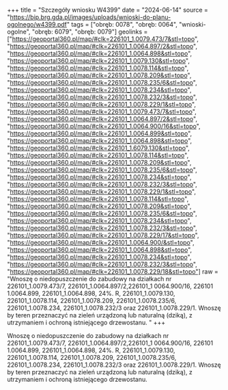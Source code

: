 +++
title = "Szczegóły wniosku W4399"
date = "2024-06-14"
source = "https://bip.brg.gda.pl/images/uploads/wnioski-do-planu-ogolnego/w4399.pdf"
tags = ["obręb: 0078", "obręb: 0064", "wnioski-ogolne", "obręb: 6079", "obręb: 0079"]
geolinks = ["https://geoportal360.pl/map/#clk=226101_1.0079.473/7&stl=topo", "https://geoportal360.pl/map/#clk=226101_1.0064.897/2&stl=topo", "https://geoportal360.pl/map/#clk=226101_1.0064.898&stl=topo", "https://geoportal360.pl/map/#clk=226101_1.0079.130&stl=topo", "https://geoportal360.pl/map/#clk=226101_1.0078.114&stl=topo", "https://geoportal360.pl/map/#clk=226101_1.0078.209&stl=topo", "https://geoportal360.pl/map/#clk=226101_1.0078.235/6&stl=topo", "https://geoportal360.pl/map/#clk=226101_1.0078.234&stl=topo", "https://geoportal360.pl/map/#clk=226101_1.0078.232/3&stl=topo", "https://geoportal360.pl/map/#clk=226101_1.0078.229/1&stl=topo", "https://geoportal360.pl/map/#clk=226101_1.0079.473/7&stl=topo", "https://geoportal360.pl/map/#clk=226101_1.0064.897/2&stl=topo", "https://geoportal360.pl/map/#clk=226101_1.0064.900/16&stl=topo", "https://geoportal360.pl/map/#clk=226101_1.0064.899&stl=topo", "https://geoportal360.pl/map/#clk=226101_1.0064.898&stl=topo", "https://geoportal360.pl/map/#clk=226101_1.6079.130&stl=topo", "https://geoportal360.pl/map/#clk=226101_1.0078.114&stl=topo", "https://geoportal360.pl/map/#clk=226101_1.0078.209&stl=topo", "https://geoportal360.pl/map/#clk=226101_1.0078.235/6&stl=topo", "https://geoportal360.pl/map/#clk=226101_1.0078.234&stl=topo", "https://geoportal360.pl/map/#clk=226101_1.0078.232/3&stl=topo", "https://geoportal360.pl/map/#clk=226101_1.0078.229/1&stl=topo", "https://geoportal360.pl/map/#clk=226101_1.0078.114&stl=topo", "https://geoportal360.pl/map/#clk=226101_1.0078.209&stl=topo", "https://geoportal360.pl/map/#clk=226101_1.0078.235/6&stl=topo", "https://geoportal360.pl/map/#clk=226101_1.0078.234&stl=topo", "https://geoportal360.pl/map/#clk=226101_1.0078.232/3&stl=topo", "https://geoportal360.pl/map/#clk=226101_1.0078.229/17&stl=topo", "https://geoportal360.pl/map/#clk=226101_1.0064.900/&stl=topo", "https://geoportal360.pl/map/#clk=226101_1.0064.898&stl=topo", "https://geoportal360.pl/map/#clk=226101_1.0078.234&stl=topo", "https://geoportal360.pl/map/#clk=226101_1.0078.232/3&stl=topo", "https://geoportal360.pl/map/#clk=226101_1.0078.229/18&stl=topo"]
raw = "Wnoszę o niedopuszczenie do zabudowy na działkach nr 226101_1.0079.473/7, 226101_1.0064.897/2,226101_1 0064.900/16, 226101 1.0064.899, 226101_1.0064.898, 24%. R, 226101_1.0079.130, 226101_1.0078.114, 226101_1.0078.209, 226101_1.0078.235/6, 226101_1.0078.234, 226101_1.0078.232/3 oraz 226101_1.0078.229/1. Wnoszę by teren przeznaczyć na zieleń urządzoną lub naturalną (dziką), z utrzymaniem i ochroną istniejącego drzewostanu. "
+++

Wnoszę o niedopuszczenie do zabudowy na działkach nr 226101_1.0079.473/7,
226101_1.0064.897/2,226101_1 0064.900/16, 226101 1.0064.899, 226101_1.0064.898,
24%.
R,
226101_1.0079.130, 226101_1.0078.114, 226101_1.0078.209, 226101_1.0078.235/6,
226101_1.0078.234, 226101_1.0078.232/3 oraz 226101_1.0078.229/1. Wnoszę by teren
przeznaczyć na zieleń urządzoną lub naturalną (dziką), z utrzymaniem i ochroną istniejącego
drzewostanu.



